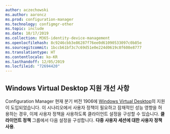 ```yaml
---
author: aczechowski
ms.author: aaroncz
ms.prod: configuration-manager
ms.technology: configmgr-other
ms.topic: include
ms.date: 10/17/2019
ms.collection: M365-identity-device-management
ms.openlocfilehash: 8c9246cbb3e86287f76ee0d61090533097c0b85e
ms.sourcegitcommit: 1bccb61bf3c7c69d51e0e224d0619c8f608e8777
ms.translationtype: HT
ms.contentlocale: ko-KR
ms.lasthandoff: 12/05/2019
ms.locfileid: "72694420"
---
```

## <a name="bkmk_wvd"></a> Windows Virtual Desktop 지원 개선 사항

<!--4737447-->

Configuration Manager 현재 분기 버전 1906에 [Windows Virtual Desktop](/sccm/core/plan-design/configs/supported-operating-systems-for-clients-and-devices#windows-virtual-desktop)의 지원이 도입되었습니다. 이 시나리오에서 사용자 정책이 필요하고 잠재적인 성능 영향을 허용하는 경우, 이제 사용자 정책을 사용하도록 클라이언트 설정을 구성할 수 있습니다. **클라이언트 정책** 그룹에서 다음 설정을 구성합니다. **다중 사용자 세션에 대한 사용자 정책 사용**.
